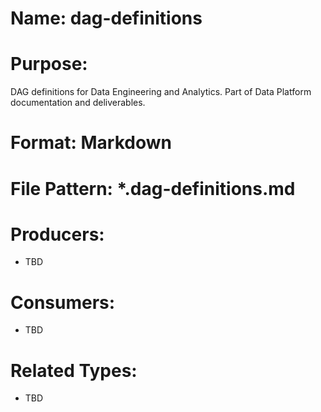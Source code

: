 # Name: dag-definitions

# Purpose:
DAG definitions for Data Engineering and Analytics. Part of Data Platform documentation and deliverables.

# Format: Markdown

# File Pattern: *.dag-definitions.md

# Producers:
- TBD

# Consumers:
- TBD

# Related Types:
- TBD
